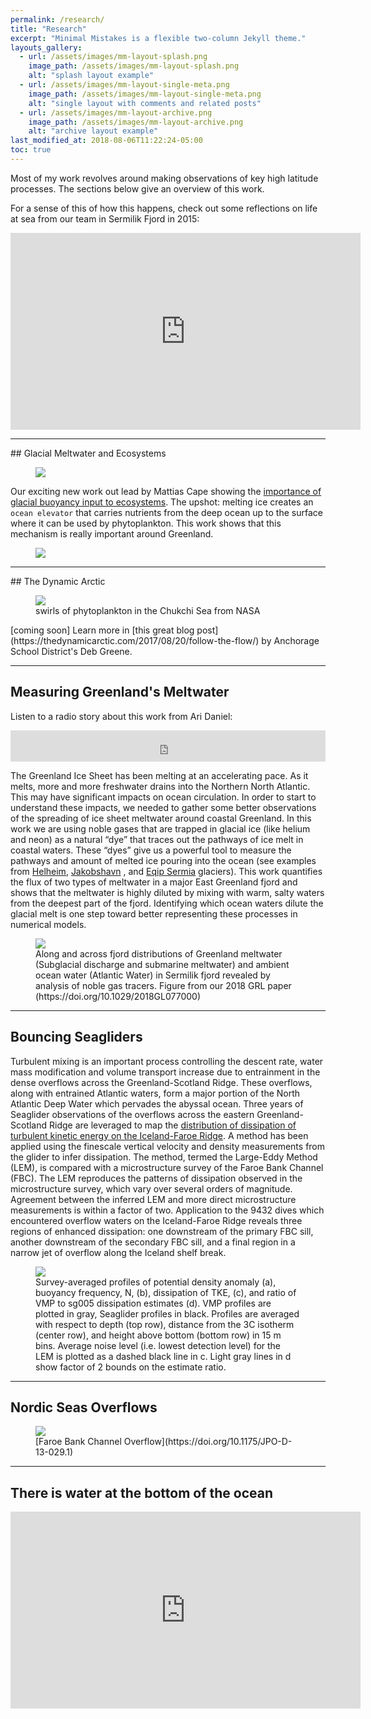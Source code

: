 ```yaml
---
permalink: /research/
title: "Research"
excerpt: "Minimal Mistakes is a flexible two-column Jekyll theme."
layouts_gallery:
  - url: /assets/images/mm-layout-splash.png
    image_path: /assets/images/mm-layout-splash.png
    alt: "splash layout example"
  - url: /assets/images/mm-layout-single-meta.png
    image_path: /assets/images/mm-layout-single-meta.png
    alt: "single layout with comments and related posts"
  - url: /assets/images/mm-layout-archive.png
    image_path: /assets/images/mm-layout-archive.png
    alt: "archive layout example"
last_modified_at: 2018-08-06T11:22:24-05:00
toc: true
---
```


Most of my work revolves around making observations of key high latitude processes. The sections below give an overview of this work.

For a sense of this of how this happens, check out some reflections on life at sea from our team in Sermilik Fjord in 2015:

<iframe width="560" height="315" src="https://www.youtube.com/embed/UjsAtunkIc0?rel=0&amp;showinfo=0" frameborder="0" allow="autoplay; encrypted-media" allowfullscreen></iframe>



<br>

<hr width="100%" size="10" noshade>
## Glacial Meltwater and Ecosystems

<figure class="half" >
    <img  src="/assets/images/nat_geo_cover.png">
    <figcaption>   </figcaption>
</figure>

Our exciting new work out lead by Mattias Cape showing the [importance of glacial buoyancy input to ecosystems](https://www.nature.com/articles/s41561-018-0268-4). The upshot: melting ice creates an `ocean elevator` that carries nutrients from the deep ocean up to the surface where it can be used by phytoplankton. This work shows that this mechanism is really important around Greenland.


<figure  >
    <img  src="/assets/images/serm15.jpg">
    <figcaption>   </figcaption>
</figure>

<hr width="100%" size="10" noshade>
## The Dynamic Arctic

<figure >
    <img src="/assets/images/chukchi_oli_2018169_crop.jpg">
    <figcaption> swirls of phytoplankton in the Chukchi Sea from NASA  </figcaption>
</figure>
[coming soon]
Learn more in [this great blog post](https://thedynamicarctic.com/2017/08/20/follow-the-flow/) by Anchorage School District's Deb Greene.

<hr width="100%" size="10" noshade>

## Measuring Greenland's Meltwater

Listen to a radio story about this work from Ari Daniel:
<iframe frameborder="0"  src="https://www.pri.org/node/87037/embedded" height="50" width="100%"></iframe>

<br>

The Greenland Ice Sheet has been melting at an accelerating pace. As it melts, more and more freshwater drains into the Northern North Atlantic. This may have significant impacts on ocean circulation. In order to start to understand these impacts, we needed to gather some better observations of the spreading of ice sheet meltwater around coastal Greenland. In this work we are using noble gases that are trapped in glacial ice (like helium and neon) as a natural “dye” that traces out the pathways of ice melt in coastal waters. These “dyes” give us a powerful tool to measure the pathways and amount of melted ice pouring into the ocean (see examples from [Helheim](https://doi.org/10.1029/2018GL077000), [Jakobshavn](https://doi.org/10.1017/aog.2017.19) , and [Eqip Sermia](https://doi.org/10.1002/2015GL065003) glaciers). This work quantifies the flux of two types of meltwater in a major East Greenland fjord and shows that the meltwater is highly diluted by mixing with warm, salty waters from the deepest part of the fjord. Identifying which ocean waters dilute the glacial melt is one step toward better representing these processes in numerical models.

<figure >
    <img src="/assets/images/watermass_sections_alt3.png">
    <figcaption> Along and across fjord distributions of Greenland meltwater (Subglacial discharge and submarine meltwater) and ambient ocean water (Atlantic Water) in Sermilik fjord revealed by analysis of noble gas tracers. Figure from our 2018 GRL paper (https://doi.org/10.1029/2018GL077000) </figcaption>
</figure>


<hr width="100%" size="10" noshade>

## Bouncing Seagliders


Turbulent mixing is an important process controlling the descent rate, water mass modification and volume transport increase due to entrainment in the dense overflows across the Greenland-Scotland Ridge. These overflows, along with entrained Atlantic waters, form a major portion of the North Atlantic Deep Water which pervades the abyssal ocean. Three years of Seaglider observations of the overflows across the eastern Greenland-Scotland Ridge are leveraged to map the [distribution of dissipation of turbulent kinetic energy on the Iceland-Faroe Ridge]( https://doi.org/10.1175/JPO-D-12-094.1). A method has been applied using the finescale vertical velocity and density measurements from the glider to infer dissipation. The method, termed the Large-Eddy Method (LEM), is compared with a microstructure survey of the Faroe Bank Channel (FBC). The LEM reproduces the patterns of dissipation observed in the microstructure survey, which vary over several orders of magnitude. Agreement between the inferred LEM and more direct microstructure measurements is within a factor of two. Application to the 9432 dives which encountered overflow waters on the Iceland-Faroe Ridge reveals three regions of enhanced dissipation: one downstream of the primary FBC sill, another downstream of the secondary FBC sill, and a final region in a narrow jet of overflow along the Iceland shelf break.

<figure >
    <img src="/assets/images/3x3_SA_prof.png">
    <figcaption> Survey-averaged profiles of potential density anomaly (a), buoyancy frequency, N, (b), dissipation of TKE, (c), and ratio of VMP to sg005 dissipation estimates (d). VMP profiles are plotted in gray, Seaglider profiles in black. Profiles are averaged with respect to depth (top row), distance from the 3C isotherm (center row), and height above bottom (bottom row) in 15 m bins. Average noise level (i.e. lowest detection level) for the LEM is plotted as a dashed black line in c. Light gray lines in d show factor of 2 bounds on the estimate ratio. </figcaption>
</figure>

<hr width="100%" size="10" noshade>

## Nordic Seas Overflows

<figure >
    <img src="/assets/images/fbc_mapped_thickness.png">
    <figcaption> [Faroe Bank Channel Overflow](https://doi.org/10.1175/JPO-D-13-029.1)  </figcaption>
</figure>

<hr width="100%" size="10" noshade>

## There is water at the bottom of the ocean
<iframe width="560" height="315" src="https://www.youtube.com/embed/TGofoH9RDEA?rel=0&amp;showinfo=0&amp;start=152" frameborder="0" allow="autoplay; encrypted-media" allowfullscreen></iframe>
